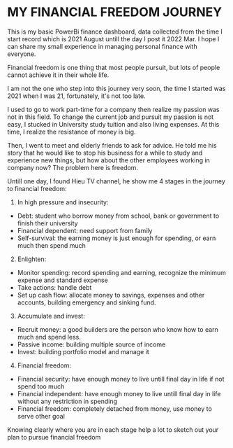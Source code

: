 # MY FINANCIAL FREEDOM JOURNEY
 
 This is my basic PowerBi finance dashboard, data collected from the time I start record which is 2021 August untill the day I post it 2022 Mar. I hope I can share my small experience in managing personal finance with everyone.
 
 Financial freedom is one thing that most people pursuit, but lots of people cannot achieve it in their whole life.

 I am not the one who step into this journey very soon, the time I started was 2021 when I was 21, fortunately, it's not too late.

 I used to go to work part-time for a company then realize my passion was not in this field. To change the current job and pursuit my passion is not easy, I stucked in University study tuition and also living expenses. At this time, I realize the resistance of money is big.

 Then, I went to meet and elderly friends to ask for advice. He told me his story that he would like to stop his business for a while to study and experience new things, but how about the other employees working in company now? The problem here is freedom.

 Untill one day, I found Hieu TV channel, he show me 4 stages in the journey to financial freedom:

 1. In high pressure and insecurity:
 * Debt: student who borrow money from school, bank or government to finish their university
 * Financial dependent: need support from family
 * Self-survival: the earning money is just enough for spending, or earn much then spend much

 2. Enlighten:
 * Monitor spending: record spending and earning, recognize the minimum expense and standard expense
 * Take actions: handle debt
 * Set up cash flow: allocate money to savings, expenses and other accounts, building emergency and sinking fund.

3. Accumulate and invest:
* Recruit money: a good builders are the person who know how to earn much and spend less.
* Passive income: building multiple source of income
* Invest: building portfolio model and manage it

4. Financial freedom:
* Financial security: have enough money to live untill final day in life if not spend too much
* Financial independent: have enough money to live untill final day in life without any restriction in spending
* Financial freedom: completely detached from money, use money to serve other goal

Knowing clearly where you are in each stage help a lot to sketch out your plan to pursue financial freedom